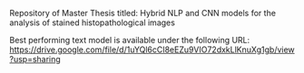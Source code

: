 Repository of Master Thesis titled: Hybrid NLP and CNN models for the analysis of stained histopathological images

Best performing text model is available under the following URL: https://drive.google.com/file/d/1uYQl6cCI8eEZu9VIO72dxkLlKnuXg1gb/view?usp=sharing